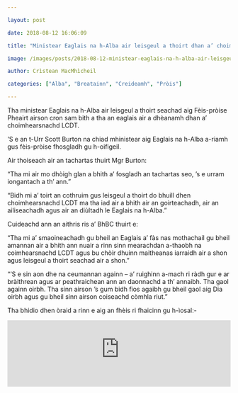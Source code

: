 ```yaml
---

layout: post

date: 2018-08-12 16:06:09

title: "Ministear Eaglais na h-Alba air leisgeul a thoirt dhan a’ choimhearsnachd LCDT aig Fèis-pròise Pheairt"

image: /images/posts/2018-08-12-ministear-eaglais-na-h-alba-air-leisgeul-a-thoirt-dhan-a-choimhearsnachd-lcdt-aig-feis-proise-pheairt.webp

author: Crìstean MacMhìcheil

categories: ["Alba", "Breatainn", "Creideamh", "Pròis"]

---
```


Tha ministear Eaglais na h-Alba air leisgeul a thoirt seachad aig Fèis-pròise Pheairt airson cron sam bith a tha an eaglais air a dhèanamh dhan a’ choimhearsnachd LCDT.

‘S e an t-Urr Scott Burton na chiad mhinistear aig Eaglais na h-Alba a-riamh gus fèis-pròise fhosgladh gu h-oifigeil.

Air thoiseach air an tachartas thuirt Mgr Burton:

“Tha mi air mo dhòigh glan a bhith a’ fosgladh an tachartas seo, ’s e urram iongantach a th’ ann.”

“Bidh mi a’ toirt an cothruim gus leisgeul a thoirt do bhuill dhen choimhearsnachd LCDT ma tha iad air a bhith air an goirteachadh, air an ailiseachadh agus air an diùltadh le Eaglais na h-Alba.”

Cuideachd ann an aithris ris a’ BhBC thuirt e:

“Tha mi a’ smaoineachadh gu bheil an Eaglais a’ fàs nas mothachail gu bheil amannan air a bhith ann nuair a rinn sinn mearachdan a-thaobh na coimhearsnachd LCDT agus bu chòir dhuinn maitheanas iarraidh air a shon agus leisgeul a thoirt seachad air a shon.”

“‘S e sin aon dhe na ceumannan againn – a’ ruighinn a-mach ri ràdh gur e ar bràithrean agus ar peathraichean ann an daonnachd a th’ annaibh. Tha gaol againn oirbh. Tha sinn airson ’s gum bidh fios agaibh gu bheil gaol aig Dia oirbh agus gu bheil sinn airson coiseachd còmhla riut.”

Tha bhidio dhen òraid a rinn e aig an fhèis ri fhaicinn gu h-ìosal:-

<div class="youtube-wrapper"><iframe allow="accelerometer; autoplay; clipboard-write; encrypted-media; gyroscope; picture-in-picture" allowfullscreen="" frameborder="0" src="https://www.youtube-nocookie.com/embed/kWNmqmPsrmE" title="YouTube video player" width="100%"></iframe></div>
